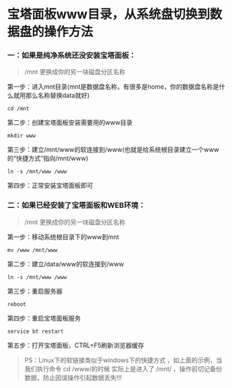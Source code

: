 # 宝塔面板www目录，从系统盘切换到数据盘的操作方法



### 一：如果是纯净系统还没安装宝塔面板：

>   /mnt 更换成你的另一块磁盘分区名称

第一步：进入mnt目录(mnt是数据盘名称，有很多是home，你的数据盘名称是什么就用那么名称替换data就好)

```undefined
cd /mnt
```

第二步：创建宝塔面板安装需要用的www目录

```undefined
mkdir www
```

第三步：建立/mnt/www的软连接到/www(也就是给系统根目录建立一个www的“快捷方式”指向/mnt/www)

```undefined
ln -s /mnt/www /www
```

第四步：正常安装宝塔面板即可



### 二：如果已经安装了宝塔面板和WEB环境：

>   /mnt 更换成你的另一块磁盘分区名称

第一步：移动系统根目录下的www到mnt

```undefined
mv /www /mnt/www
```

第二步：建立/data/www的软连接到/www

```undefined
ln -s /mnt/www /www
```

第三步：重启服务器

```undefined
reboot
```

第四步：重启宝塔面板服务

```undefined
service bt restart
```

第五步：打开宝塔面板，CTRL+F5刷新浏览器缓存

>   PS：Linux下的软链接类似于windows下的快捷方式 ，如上面的示例，当我们执行命令 cd /www/的时候 实际上是进入了 /mnt/ ，操作前切记备份数据，防止因误操作引起数据丢失!!!